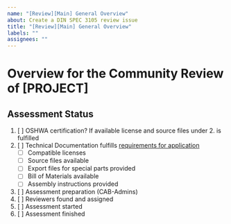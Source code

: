```yaml
---
name: "[Review][Main] General Overview"
about: Create a DIN SPEC 3105 review issue
title: "[Review][Main] General Overview"
labels: ""
assignees: ""
---
```


# Overview for the Community Review of [PROJECT]

## Assessment Status

1. [ ] OSHWA certification? If available license and source files under 2. is fulfilled
2. [ ] Technical Documentation fulfills [requirements for application](https://gitlab.opensourceecology.de/verein/projekte/cab/CAB/-/wikis/2-Guides/application-guide)
   - [ ] Compatible licenses
   - [ ] Source files available
   - [ ] Export files for special parts provided
   - [ ] Bill of Materials available
   - [ ] Assembly instructions provided
3. [ ] Assessment preparation (CAB-Admins)
4. [ ] Reviewers found and assigned
5. [ ] Assessment started
6. [ ] Assessment finished
